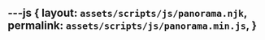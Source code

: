 ---js
{
  layout:    `assets/scripts/js/panorama.njk`,
  permalink: `assets/scripts/js/panorama.min.js`,
}
---
